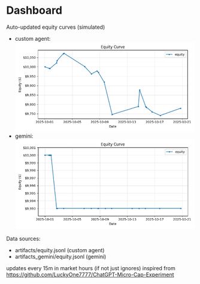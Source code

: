 # Dashboard

Auto-updated equity curves (simulated)

- custom agent: ![Equity Curve](artifacts/equity.png?v=ca35648)
- gemini: ![Equity Curve (Gemini)](artifacts_gemini/equity.png?v=ca35648)

Data sources:
- artifacts/equity.jsonl (custom agent)
- artifacts_gemini/equity.jsonl (gemini)

updates every 15m in market hours (if not just ignores)
inspired from https://github.com/LuckyOne7777/ChatGPT-Micro-Cap-Experiment